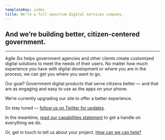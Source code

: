 ```yaml
---
templateKey: index
title: We’re a full-spectrum digital services company.
---
```

## And we’re building better, citizen-centered government.

-------------

Agile Six helps government agencies and other clients create customized digital solutions to meet the needs of their users. No matter how much experience you have with digital development or where you are in the process, we can get you where you want to go. 

Our goal? Government digital products that serve citizens better — and that are as engaging and easy to use as the apps on your phone.

We’re currently upgrading our site to offer a better experience.

So stay tuned — [follow us on Twitter for updates](https://twitter.com/agilesix). 

In the meantime, <a href="/docs/agile-six-capabilities.pdf" download>read our capabilities statement</a> to get a handle on everything we do.

Or, get in touch to tell us about your project. [How can we can help?](<mailto: contact@agile6.com>)
